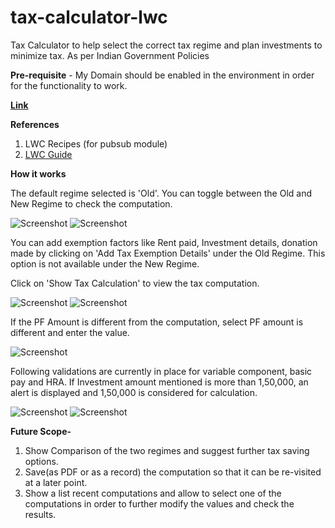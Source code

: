 # tax-calculator-lwc
Tax Calculator to help select the correct tax regime and plan investments to minimize tax. As per Indian Government Policies

**Pre-requisite** - My Domain should be enabled in the environment in order for the functionality to work.

**[Link](https://login.salesforce.com/packaging/installPackage.apexp?p0=04t2v000005tG0r)**

**References**
1. LWC Recipes (for pubsub module)
2. [LWC Guide](https://lwc.dev/guide/events)

**How it works**

The default regime selected is 'Old'. You can toggle between the Old and New Regime to check the computation. 

![Screenshot](https://github.com/hbasantani/tax-calculator-lwc/blob/master/Screenshots/Tax%20Calculator%20UI.png)
![Screenshot](https://github.com/hbasantani/tax-calculator-lwc/blob/master/Screenshots/Tax%20Calculator%20UI%20-%20New.png)

You can add exemption factors like Rent paid, Investment details, donation made by clicking on 'Add Tax Exemption Details' under the Old Regime. This option is not available under the New Regime. 

Click on 'Show Tax Calculation' to view the tax computation.

![Screenshot](https://github.com/hbasantani/tax-calculator-lwc/blob/master/Screenshots/Tax%20Computation%20-%20Old%20Regime.png)
![Screenshot](https://github.com/hbasantani/tax-calculator-lwc/blob/master/Screenshots/Tax%20Computation%20-%20%20New%20Regime.png)

If the PF Amount is different from the computation, select PF amount is different and enter the value.

![Screenshot](https://github.com/hbasantani/tax-calculator-lwc/blob/master/Screenshots/Tax%20Computation%20with%20Fixed%20PF%20-%20Old.png)

Following validations are currently in place for variable component, basic pay and HRA. If Investment amount mentioned is more than 1,50,000, an alert is displayed and 1,50,000 is considered for calculation.

![Screenshot](https://github.com/hbasantani/tax-calculator-lwc/blob/master/Screenshots/Validations.png)
![Screenshot](https://github.com/hbasantani/tax-calculator-lwc/blob/master/Screenshots/Investment%20Alert.png)

**Future Scope-**
1. Show Comparison of the two regimes and suggest further tax saving options.
2. Save(as PDF or as a record) the computation so that it can be re-visited at a later point.
3. Show a list recent computations and allow to select one of the computations in order to further modify the values and check the results.
